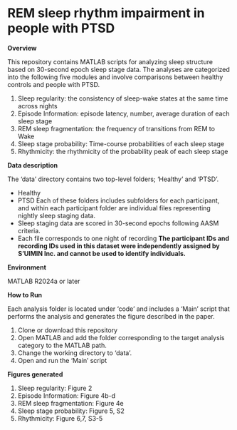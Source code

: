 # REM sleep rhythm impairment in people with PTSD
**Overview**

This repository contains MATLAB scripts for analyzing sleep structure based on 30-second epoch sleep stage data. The analyses are categorized into the following five modules and involve comparisons between healthy controls and people with PTSD.

1.	Sleep regularity: the consistency of sleep-wake states at the same time across nights
2.	Episode Information: episode latency, number, average duration of each sleep stage
3.	REM sleep fragmentation: the frequency of transitions from REM to Wake
4.	Sleep stage probability: Time-course probabilities of each sleep stage
5.	Rhythmicity: the rhythmicity of the probability peak of each sleep stage


**Data description**

The ‘data’ directory contains two top-level folders; ‘Healthy’ and ‘PTSD’.
- Healthy
- PTSD
Each of these folders includes subfolders for each participant, and within each participant folder are individual files representing nightly sleep staging data.
- Sleep staging data are scored in 30-second epochs following AASM criteria.
- Each file corresponds to one night of recording
**The participant IDs and recording IDs used in this dataset were independently assigned by S’UIMIN Inc. and cannot be used to identify individuals.**


**Environment**

MATLAB R2024a or later


**How to Run**

Each analysis folder is located under ‘code’ and includes a ‘Main’ script that performs the analysis and generates the figure described in the paper.
1.	Clone or download this repository
2.	Open MATLAB and add the folder corresponding to the target analysis category to the MATLAB path.
3.	Change the working directory to ‘data’.
4.	Open and run the ‘Main’ script


**Figures generated**

1.	Sleep regularity: Figure 2
2.	Episode Information: Figure 4b-d
3.	REM sleep fragmentation: Figure 4e
4.	Sleep stage probability: Figure 5, S2
5.	Rhythmicity: Figure 6,7, S3-5

